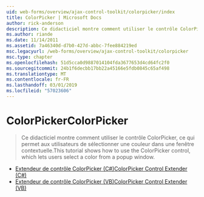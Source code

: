 ```yaml
---
uid: web-forms/overview/ajax-control-toolkit/colorpicker/index
title: ColorPicker | Microsoft Docs
author: rick-anderson
description: Ce didacticiel montre comment utiliser le contrôle ColorPicker, ce qui permet aux utilisateurs de sélectionner une couleur dans une fenêtre contextuelle.
ms.author: riande
ms.date: 11/14/2011
ms.assetid: 7a46340d-d7b0-427d-abbc-7fee884219ed
msc.legacyurl: /web-forms/overview/ajax-control-toolkit/colorpicker
msc.type: chapter
ms.openlocfilehash: 51d5cca0d9887014104fda3677653d4cd64fc2f0
ms.sourcegitcommit: 24b1f6decbb17bb22a45166e5fdb0845c65af498
ms.translationtype: MT
ms.contentlocale: fr-FR
ms.lasthandoff: 03/01/2019
ms.locfileid: "57023606"
---
```

<a name="colorpicker"></a><span data-ttu-id="b5028-103">ColorPicker</span><span class="sxs-lookup"><span data-stu-id="b5028-103">ColorPicker</span></span>
====================
> <span data-ttu-id="b5028-104">Ce didacticiel montre comment utiliser le contrôle ColorPicker, ce qui permet aux utilisateurs de sélectionner une couleur dans une fenêtre contextuelle.</span><span class="sxs-lookup"><span data-stu-id="b5028-104">This tutorial shows how to use the ColorPicker control, which lets users select a color from a popup window.</span></span>


- [<span data-ttu-id="b5028-105">Extendeur de contrôle ColorPicker (C#)</span><span class="sxs-lookup"><span data-stu-id="b5028-105">ColorPicker Control Extender (C#)</span></span>](using-the-colorpicker-control-extender-cs.md)
- [<span data-ttu-id="b5028-106">Extendeur de contrôle ColorPicker (VB)</span><span class="sxs-lookup"><span data-stu-id="b5028-106">ColorPicker Control Extender (VB)</span></span>](using-the-colorpicker-control-extender-vb.md)
